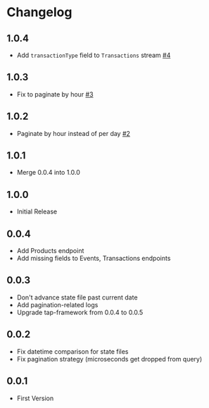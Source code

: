 # Changelog

## 1.0.4

- Add `transactionType` field to `Transactions` stream [#4](https://github.com/singer-io/tap-platformpurple/pull/4)

## 1.0.3

- Fix to paginate by hour [#3](https://github.com/singer-io/tap-platformpurple/pull/3)

## 1.0.2

- Paginate by hour instead of per day [#2](https://github.com/singer-io/tap-platformpurple/pull/2)

## 1.0.1

- Merge 0.0.4 into 1.0.0

## 1.0.0

- Initial Release

## 0.0.4

- Add Products endpoint
- Add missing fields to Events, Transactions endpoints

## 0.0.3

- Don't advance state file past current date
- Add pagination-related logs
- Upgrade tap-framework from 0.0.4 to 0.0.5

## 0.0.2

- Fix datetime comparison for state files
- Fix pagination strategy (microseconds get dropped from query)

## 0.0.1

- First Version
